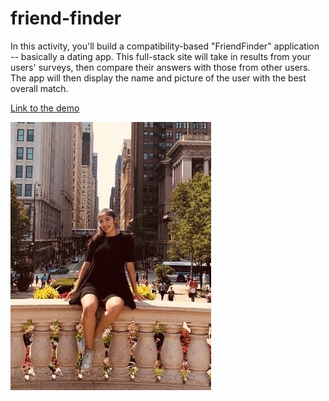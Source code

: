 # friend-finder

In this activity, you'll build a compatibility-based "FriendFinder" application -- basically a dating app. This full-stack site will take in results from your users' surveys, then compare their answers with those from other users. The app will then display the name and picture of the user with the best overall match.

[Link to the demo](https://cryptic-dusk-67478.herokuapp.com/survey)

![Image of my portafolio](https://github.com/Valeria-OG/Reponsive-Portafolio/blob/master/assets/images/Val1.jpg)

